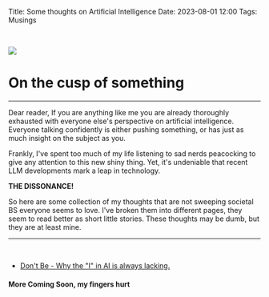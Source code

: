 Title: Some thoughts on Artificial Intelligence
Date: 2023-08-01 12:00
Tags: Musings

<br/>

![]({static}/images/gits_brain.jpg#headimg)

# On the cusp of something
<hr/>

Dear reader, If you are anything like me you are already thoroughly exhausted with everyone else's perspective on artificial intelligence. Everyone talking confidently is either pushing something, or has just as much insight on the subject as you.

Frankly, I've spent too much of my life listening to sad nerds peacocking to give any attention to this new shiny thing. Yet, it's undeniable that recent LLM developments mark a leap in technology.

**THE DISSONANCE!**

So here are some collection of my thoughts that are not sweeping societal BS everyone seems to love. I've broken them into different pages, they seem to read better as short little stories. These thoughts may be dumb, but they are at least mine.

<hr/>
<br/>

* [ Don't Be - Why the "I" in AI is always lacking. ]({filename}/articles/AI_Dont_Be.md)
#### More Coming Soon, my fingers hurt
